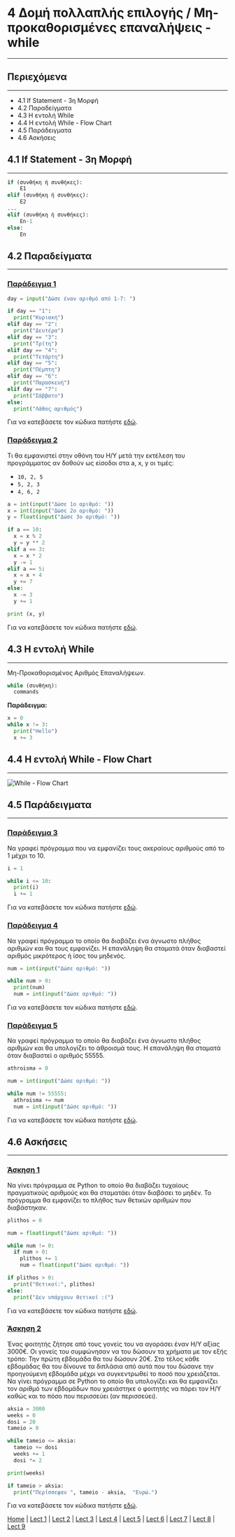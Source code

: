 # 4 Δομή πολλαπλής επιλογής / Μη-προκαθορισμένες επαναλήψεις - while

---

## Περιεχόμενα

---

- 4.1 If Statement - 3η Μορφή
- 4.2 Παραδείγματα
- 4.3 Η εντολή While
- 4.4 Η εντολή While - Flow Chart
- 4.5 Παράδειγματα
- 4.6 Ασκήσεις

## 4.1 If Statement - 3η Μορφή

---

```python
if (συνθήκη ή συνθήκες):
    E1
elif (συνθήκη ή συνθήκες):
    E2
...
elif (συνθήκη ή συνθήκες):
    En-1
else:
    En
```

## 4.2 Παραδείγματα

---

### [Παράδειγμα 1](source/lecture_04/lecture_04_example_1.py)

```python
day = input("Δώσε έναν αριθμό από 1-7: ")

if day == "1":
  print("Κυριακή")
elif day == "2":
  print("Δευτέρα")
elif day == "3":
  print("Τρίτη")
elif day == "4":
  print("Τετάρτη")
elif day == "5":
  print("Πέμπτη")
elif day == "6":
  print("Παρασκευή")
elif day == "7":
  print("Σάββατο")
else:
  print("Λάθος αριθμός")
```

Για να κατεβάσετε τον κώδικα πατήστε [εδώ](source/lecture_04/lecture_04_example_1.py).

### [Παράδειγμα 2](source/lecture_04/lecture_04_example_2.py)

Τι θα εμφανιστεί στην οθόνη του Η/Υ μετά την εκτέλεση του προγράμματος αν δοθούν ως είσοδοι στα a, x, y οι τιμές:

- `10, 2, 5`
- `5, 2, 3`
- `4, 6, 2`

```python
a = int(input("Δώσε 1ο αριθμό: "))
x = int(input("Δώσε 2ο αριθμό: "))
y = float(input("Δώσε 3ο αριθμό: "))

if a == 10:
  x = x % 2
  y = y ** 2
elif a == 3:
  x = x * 2
  y -= 1
elif a == 5:
  x = x + 4
  y += 7
else:
  x -= 3
  y += 1

print (x, y)
```

Για να κατεβάσετε τον κώδικα πατήστε [εδώ](source/lecture_04/lecture_04_example_2.py).

## 4.3 Η εντολή While

---

Mη-Προκαθορισμένος Αριθμός Επαναλήψεων.

```python
while (συνθήκη):
  commands
```

**Παράδειγμα:**

```python
x = 0
while x != 3:
  print("Hello")
  x += 3
```

## 4.4 Η εντολή While - Flow Chart

---

![While - Flow Chart](../images/while_flow_chart.PNG)

## 4.5 Παράδειγματα

---

### [Παράδειγμα 3](source/lecture_04/lecture_04_example_3.py)

Να γραφεί πρόγραμμα που να εμφανίζει τους ακεραίους αριθμούς από το 1 μέχρι το 10.

```python
i = 1

while i <= 10: 
  print(i)
  i += 1
```

Για να κατεβάσετε τον κώδικα πατήστε [εδώ](source/lecture_04/lecture_04_example_3.py).

### [Παράδειγμα 4](source/lecture_04/lecture_04_example_4.py)

Να γραφεί πρόγραμμα το οποίο θα διαβάζει ένα άγνωστο πλήθος αριθμών και θα τους εμφανίζει. Η επανάληψη θα σταματά όταν διαβαστεί αριθμός μικρότερος ή ίσος του μηδενός.

```python
num = int(input("Δώσε αριθμό: "))

while num > 0:
  print(num)
  num = int(input("Δώσε αριθμό: "))
```

Για να κατεβάσετε τον κώδικα πατήστε [εδώ](source/lecture_04/lecture_04_example_4.py).

### [Παράδειγμα 5](source/lecture_04/lecture_04_example_5.py)

Να γραφεί πρόγραμμα το οποίο θα διαβάζει ένα άγνωστο πλήθος αριθμών και θα υπολογίζει το άθροισμά τους. Η επανάληψη θα σταματά όταν διαβαστεί ο αριθμός 55555.

```python
athroisma = 0

num = int(input("Δώσε αριθμό: "))

while num != 55555:
  athroisma += num
  num = int(input("Δώσε αριθμό: "))
```

Για να κατεβάσετε τον κώδικα πατήστε [εδώ](source/lecture_04/lecture_04_example_5.py).

## 4.6 Ασκήσεις

---

### [Άσκηση 1](source/lecture_04/lecture_04_exercise_1.py)

Να γίνει πρόγραμμα σε Python το οποίο θα διαβάζει τυχαίους πραγματικούς αριθμούς και θα σταματάει όταν διαβάσει το μηδέν. Το πρόγραμμα θα εμφανίζει το πλήθος των θετικών αριθμών που διαβάστηκαν.

```python
plithos = 0

num = float(input("Δώσε αριθμό: "))

while num != 0:
  if num > 0:
    plithos += 1
    num = float(input("Δώσε αριθμό: "))

if plithos > 0:
  print("Θετικοί:", plithos)
else:
  print("Δεν υπάρχουν θετικοί :(")
```

Για να κατεβάσετε τον κώδικα πατήστε [εδώ](source/lecture_04/lecture_04_exercise_1.py).

### [Άσκηση 2](source/lecture_04/lecture_04_exercise_2.py)

Ένας φοιτητής ζήτησε από τους γονείς του να αγοράσει έναν H/Y αξίας 3000€. Οι γονείς του συµφώνησαν να του δώσουν τα χρήµατα µε τον εξής τρόπο: Την πρώτη εβδοµάδα θα του δώσουν 20€. Στο τέλος κάθε εβδοµάδας θα του δίνουνε τα διπλάσια από αυτά που του δώσανε την προηγούµενη εβδοµάδα µέχρι να συγκεντρωθεί το ποσό που χρειάζεται.
Να γίνει πρόγραµµα σε Python το οποίο θα υπολογίζει και θα εµφανίζει τον αριθµό των εβδοµάδων που χρειάστηκε ο φοιτητής να πάρει τον Η/Υ καθώς και το πόσο που περισσεύει (αν περισσεύει).

```python
aksia = 3000
weeks = 0
dosi = 20
tameio = 0

while tameio <= aksia:
  tameio += dosi
  weeks += 1
  dosi *= 2

print(weeks)

if tameio > aksia:
  print("Περίσσεψαν ", tameio - aksia,  "Ευρώ.")
```

Για να κατεβάσετε τον κώδικα πατήστε [εδώ](source/lecture_04/lecture_04_exercise_2.py).

[Home](../README.md) | [Lect 1](lecture_01.md) | [Lect 2](lecture_02.md) | [Lect 3](lecture_03.md) | [Lect 4](lecture_04.md) | [Lect 5](lecture_05.md) | [Lect 6](lecture_06.md) | [Lect 7](lecture_07.md) | [Lect 8](lecture_08.md) | [Lect 9](lecture_09.md)
